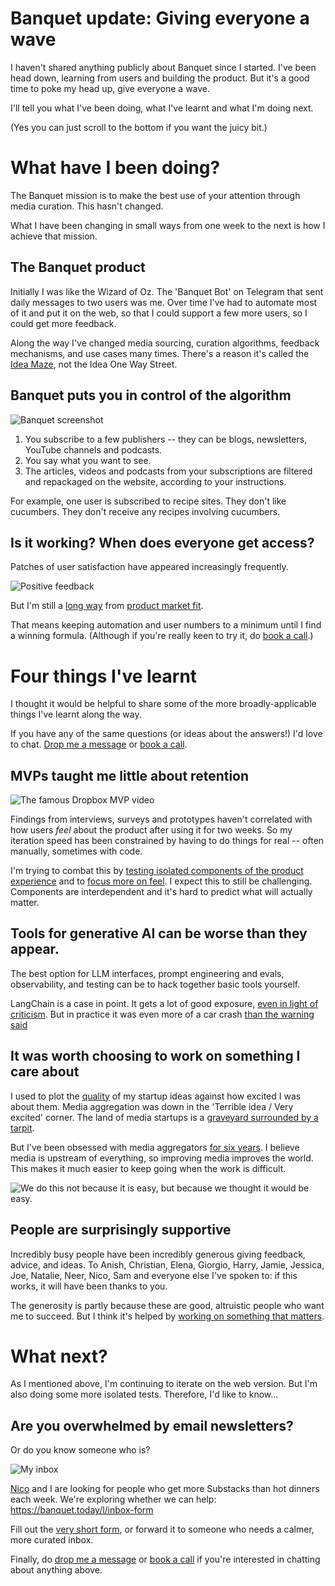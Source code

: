 # Banquet update: Giving everyone a wave

I haven't shared anything publicly about Banquet since I started. I've been head down, learning from users and building the product. 
But it's a good time to poke my head up, give everyone a wave. 

I'll tell you what I've been doing, what I've learnt and what I'm doing next.

(Yes you can just scroll to the bottom if you want the juicy bit.)

# What have I been doing?

The Banquet mission is to make the best use of your attention through media curation. This hasn't changed.

What I have been changing in small ways from one week to the next is how I achieve that mission.

## The Banquet product

Initially I was like the Wizard of Oz. The 'Banquet Bot' on Telegram that sent daily messages to two users was me. Over time I've had to automate most of it and put it on the web, so that I could support a few more users, so I could get more feedback.

Along the way I've changed media sourcing, curation algorithms, feedback mechanisms, and use cases many times. There's a reason it's called the [Idea Maze](https://spark-public.s3.amazonaws.com/startup/lecture_slides/lecture5-market-wireframing-design.pdf), not the Idea One Way Street.

## Banquet puts you in control of the algorithm

![Banquet screenshot](https://res.cloudinary.com/dzekh6a2h/image/upload/f_auto,q_auto/v1/Banquet%20update%20-%20Wave/s7i0lpcefokaibd81ynd)

1. You subscribe to a few publishers -- they can be blogs, newsletters, YouTube channels and podcasts.
2. You say what you want to see.
3. The articles, videos and podcasts from your subscriptions are filtered and repackaged on the website, according to your instructions.

For example, one user is subscribed to recipe sites. They don't like cucumbers. They don't receive any recipes involving cucumbers.

## Is it working? When does everyone get access?

Patches of user satisfaction have appeared increasingly frequently.

![Positive feedback](https://res.cloudinary.com/dzekh6a2h/image/upload/v1720772019/Banquet%20update%20-%20Wave/hvmpnkduvmkifw0atkrg.png)

But I'm still a [long way](https://pmf.firstround.com/levels) from [product market fit](https://review.firstround.com/how-superhuman-built-an-engine-to-find-product-market-fit/). 

That means keeping automation and user numbers to a minimum until I find a winning formula. (Although if you're really keen to try it, do [book a call](https://cal.com/mbanerjeepalmer/chat).)

# Four things I've learnt
I thought it would be helpful to share some of the more broadly-applicable things I've learnt along the way. 

If you have any of the same questions (or ideas about the answers!) I'd love to chat. [Drop me a message](mailto:hello@banquet.today) or [book a call](https://cal.com/mbanerjeepalmer/chat).


## MVPs taught me little about retention

![The famous Dropbox MVP video](https://res.cloudinary.com/dzekh6a2h/image/upload/f_auto,q_auto/v1/Banquet%20update%20-%20Wave/no1zwudbtsov0jlazmwq)

Findings from interviews, surveys and prototypes haven't correlated with how users _feel_ about the product after using it for two weeks. So my iteration speed has been constrained by having to do things for real -- often manually, sometimes with code.

I'm trying to combat this by [testing isolated components of the product experience](https://review.firstround.com/the-minimum-viable-testing-process-for-evaluating-startup-ideas/) and to [focus more on feel](https://x.com/nikitabier/status/1804214914472644975). I expect this to still be challenging. Components are interdependent and it's hard to predict what will actually matter.

## Tools for generative AI can be worse than they appear.
The best option for LLM interfaces, prompt engineering and evals, observability, and testing can be to hack together basic tools yourself. 

LangChain is a case in point. It gets a lot of good exposure, [even in light of criticism](https://www.latent.space/p/langchain). But in practice it was even more of a car crash [than the warning said](https://x.com/DrJimFan/status/1678089693920133120)

## It was worth choosing to work on something I care about

I used to plot the [quality](https://educapital.com.br/wp-content/uploads/2022/06/How-to-Evaluate-Startup-Ideas-2.pdf) of my startup ideas against how excited I was about them. Media aggregation was down in the 'Terrible idea / Very excited' corner. The land of media startups is a [graveyard surrounded by a tarpit](https://blog.startupstash.com/so-you-want-to-build-in-consumer-social-a-manifesto-18f2cd5dd773).

But I've been obsessed with media aggregators [for six years](https://github.com/mbanerjeepalmer/looroll/commit/087c5975e9794038e9f4364fe04926b13ee684a3). I believe media is upstream of everything, so improving media improves the world. This makes it much easier to keep going when the work is difficult.

![We do this not because it is easy, but because we thought it would be easy.](https://res.cloudinary.com/dzekh6a2h/image/upload/f_auto,q_auto/v1/Banquet%20update%20-%20Wave/d626zowfze37wlgdmhct)

## People are surprisingly supportive
Incredibly busy people have been incredibly generous giving feedback, advice, and ideas. To Anish, Christian, Elena, Giorgio, Harry, Jamie, Jessica, Joe, Natalie, Neer, Nico, Sam and everyone else I've spoken to: if this works, it will have been thanks to you.

The generosity is partly because these are good, altruistic people who want me to succeed. But I think it's helped by [working on something that matters](https://blog.samaltman.com/hard-startups).

# What next?
As I mentioned above, I'm continuing to iterate on the web version. But I'm also doing some more isolated tests. Therefore, I'd like to know...

## Are you overwhelmed by email newsletters?
Or do you know someone who is?

![My inbox](https://res.cloudinary.com/dzekh6a2h/image/upload/v1720772019/Banquet%20update%20-%20Wave/cycpctyhh3igtd33zn02.png)

[Nico](https://nicolasward.github.io/) and I are looking for people who get more Substacks than hot dinners each week. We're exploring whether we can help: https://banquet.today/l/inbox-form

Fill out the [very short form](https://banquet.today/l/inbox-form?ref=mbp_inline), or forward it to someone who needs a calmer, more curated inbox.

Finally, do [drop me a message](mailto:hello@banquet.today) or [book a call](https://cal.com/mbanerjeepalmer/chat) if you're interested in chatting about anything above.